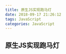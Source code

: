 ```yaml
---
title: 原生JS实现跑马灯
date: 2018-09-17 21:26:12
tags: JavaScript
categories: JavaScript
---
```

## 原生JS实现跑马灯
